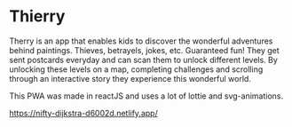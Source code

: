 # Thierry

Therry is an app that enables kids to discover the wonderful adventures behind paintings. Thieves, betrayels, jokes, etc. Guaranteed fun! 
They get sent postcards everyday and can scan them to unlock different levels. By unlocking these levels on a map, completing challenges and scrolling through an interactive story they experience this wonderful world. 

This PWA was made in reactJS and uses a lot of lottie and svg-animations. 

https://nifty-dijkstra-d6002d.netlify.app/
